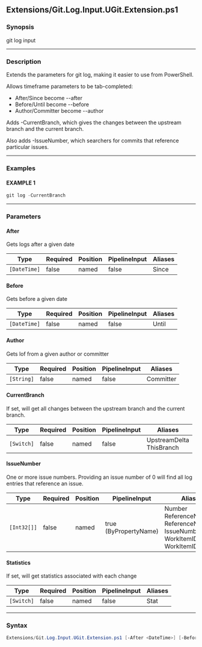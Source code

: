 Extensions/Git.Log.Input.UGit.Extension.ps1
-------------------------------------------




### Synopsis
git log input



---


### Description

Extends the parameters for git log, making it easier to use from PowerShell.

Allows timeframe parameters to be tab-completed:
* After/Since become --after
* Before/Until become --before
* Author/Committer become --author

Adds -CurrentBranch, which gives the changes between the upstream branch and the current branch.

Also adds -IssueNumber, which searchers for commits that reference particular issues.



---


### Examples
#### EXAMPLE 1
```PowerShell
git log -CurrentBranch
```



---


### Parameters
#### **After**

Gets logs after a given date






|Type        |Required|Position|PipelineInput|Aliases|
|------------|--------|--------|-------------|-------|
|`[DateTime]`|false   |named   |false        |Since  |



#### **Before**

Gets before a given date






|Type        |Required|Position|PipelineInput|Aliases|
|------------|--------|--------|-------------|-------|
|`[DateTime]`|false   |named   |false        |Until  |



#### **Author**

Gets lof from a given author or committer






|Type      |Required|Position|PipelineInput|Aliases  |
|----------|--------|--------|-------------|---------|
|`[String]`|false   |named   |false        |Committer|



#### **CurrentBranch**

If set, will get all changes between the upstream branch and the current branch.






|Type      |Required|Position|PipelineInput|Aliases                     |
|----------|--------|--------|-------------|----------------------------|
|`[Switch]`|false   |named   |false        |UpstreamDelta<br/>ThisBranch|



#### **IssueNumber**

One or more issue numbers.  Providing an issue number of 0 will find all log entries that reference an issue.






|Type       |Required|Position|PipelineInput        |Aliases                                                                                        |
|-----------|--------|--------|---------------------|-----------------------------------------------------------------------------------------------|
|`[Int32[]]`|false   |named   |true (ByPropertyName)|Number<br/>ReferenceNumbers<br/>ReferenceNumber<br/>IssueNumbers<br/>WorkItemID<br/>WorkItemIDs|



#### **Statistics**

If set, will get statistics associated with each change






|Type      |Required|Position|PipelineInput|Aliases|
|----------|--------|--------|-------------|-------|
|`[Switch]`|false   |named   |false        |Stat   |





---


### Syntax
```PowerShell
Extensions/Git.Log.Input.UGit.Extension.ps1 [-After <DateTime>] [-Before <DateTime>] [-Author <String>] [-CurrentBranch] [-IssueNumber <Int32[]>] [-Statistics] [<CommonParameters>]
```
